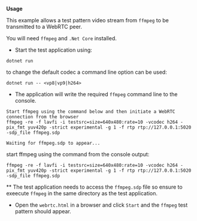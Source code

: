 **Usage**

This example allows a test pattern video stream from `ffmpeg` to be transmitted to a WebRTC peer.

You will need `ffmpeg` and `.Net Core` installed.

- Start the test application using:

`dotnet run`

to change the default codec a command line option can be used:

`dotnet run -- <vp8|vp9|h264>`

- The application will write the required `ffmpeg` command line to the console.

````
Start ffmpeg using the command below and then initiate a WebRTC connection from the browser
ffmpeg -re -f lavfi -i testsrc=size=640x480:rate=10 -vcodec h264 -pix_fmt yuv420p -strict experimental -g 1 -f rtp rtp://127.0.0.1:5020 -sdp_file ffmpeg.sdp

Waiting for ffmpeg.sdp to appear...
````

start ffmpeg using the command from the console output:

`ffmpeg -re -f lavfi -i testsrc=size=640x480:rate=10 -vcodec h264 -pix_fmt yuv420p -strict experimental -g 1 -f rtp rtp://127.0.0.1:5020 -sdp_file ffmpeg.sdp`

** The test application needs to access the `ffmpeg.sdp` file so ensure to exeecute `ffmpeg` in the same directory as the test application.

- Open the `webrtc.html` in a browser and click `Start` and the `ffmpeg` test pattern should appear.


